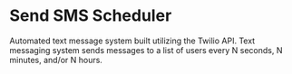 # Send SMS Scheduler

Automated text message system built utilizing the Twilio API. Text messaging system sends messages to a list of users every N seconds, N minutes, and/or N hours. 
